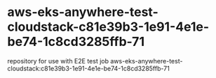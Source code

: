 # aws-eks-anywhere-test-cloudstack-c81e39b3-1e91-4e1e-be74-1c8cd3285ffb-71
repository for use with E2E test job aws-eks-anywhere-test-cloudstack:c81e39b3-1e91-4e1e-be74-1c8cd3285ffb-71
